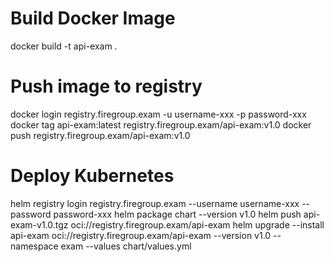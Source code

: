 # Build Docker Image
docker build -t api-exam . 
# Push image to registry
docker login registry.firegroup.exam -u username-xxx -p password-xxx
docker tag api-exam:latest registry.firegroup.exam/api-exam:v1.0
docker push registry.firegroup.exam/api-exam:v1.0

# Deploy Kubernetes
helm registry login registry.firegroup.exam --username username-xxx --password password-xxx
helm package chart --version v1.0
helm push api-exam-v1.0.tgz oci://registry.firegroup.exam/api-exam
helm upgrade --install api-exam oci://registry.firegroup.exam/api-exam --version v1.0 --namespace exam --values chart/values.yml




